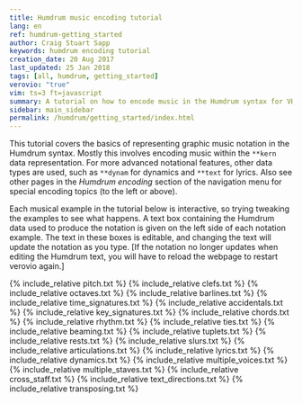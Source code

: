 ```yaml
---
title: Humdrum music encoding tutorial
lang: en
ref: humdrum-getting_started
author: Craig Stuart Sapp
keywords: humdrum encoding tutorial
creation_date: 20 Aug 2017
last_updated: 25 Jan 2018
tags: [all, humdrum, getting_started]
verovio: "true"
vim: ts=3 ft=javascript
summary: A tutorial on how to encode music in the Humdrum syntax for VHV.
sidebar: main_sidebar
permalink: /humdrum/getting_started/index.html
---
```


This tutorial covers the basics of representing graphic music
notation in the Humdrum syntax.  Mostly this involves encoding music
within the `**kern` data representation. For more advanced notational
features, other data types are used, such as `**dynam` for dynamics
and `**text` for lyrics.  Also see other pages in the *Humdrum
encoding* section of the navigation menu for special encoding topics
(to the left or above).

Each musical example in the tutorial below is interactive, so trying
tweaking the examples to see what happens.  A text box containing
the Humdrum data used to produce the notation is given on the left
side of each notation example.  The text in these boxes is editable,
and changing the text will update the notation as you type.
[If the notation no longer updates when editing the Humdrum text,
you will have to reload the webpage to restart verovio again.]

{% include_relative pitch.txt %}
{% include_relative clefs.txt %}
{% include_relative octaves.txt %}
{% include_relative barlines.txt %}
{% include_relative time_signatures.txt %}
{% include_relative accidentals.txt %}
{% include_relative key_signatures.txt %}
{% include_relative chords.txt %}
{% include_relative rhythm.txt %}
{% include_relative ties.txt %}
{% include_relative beaming.txt %}
{% include_relative tuplets.txt %}
{% include_relative rests.txt %}
{% include_relative slurs.txt %}
{% include_relative articulations.txt %}
{% include_relative lyrics.txt %}
{% include_relative dynamics.txt %}
{% include_relative multiple_voices.txt %}
{% include_relative multiple_staves.txt %}
{% include_relative cross_staff.txt %}
{% include_relative text_directions.txt %}
{% include_relative transposing.txt %}

